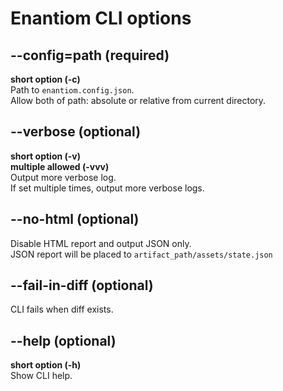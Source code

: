 # Enantiom CLI options

## --config=path (required)

**short option (-c)**  
Path to `enantiom.config.json`.  
Allow both of path: absolute or relative from current directory.

## --verbose (optional)

**short option (-v)**  
**multiple allowed (-vvv)**  
Output more verbose log.  
If set multiple times, output more verbose logs.

## --no-html (optional)

Disable HTML report and output JSON only.  
JSON report will be placed to `artifact_path/assets/state.json`

## --fail-in-diff (optional)

CLI fails when diff exists.

## --help (optional)

**short option (-h)**  
Show CLI help.
